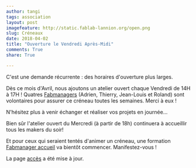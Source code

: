 ```yaml
---
author: tangi
tags: association
layout: post
imagefeature: http://static.fablab-lannion.org/open.png
slug: Créneaux
date: 2018-04-02
title: "Ouverture le Vendredi Après-Midi"
comments: True
share: True

---
```


C'est une demande récurrente : des horaires d'ouverture plus larges.

Dès ce mois d'Avril, nous ajoutons un atelier ouvert chaque Vendredi de 14H à 17H !
Quatres [Fabmanagers](https://wiki.fablab-lannion.org/index.php?title=Trombinoscope) (Adrien, Thierry, Jean-Louis et Roland) sont volontaires pour assurer ce créneau toutes les semaines.
Merci à eux !

N'hésitez plus à venir échanger et réaliser vos projets en journée...

Bien sûr l'atelier ouvert du Mercredi (à partir de 18h) continuera à accueillir tous les makers du soir!

Et pour ceux qui seraient tentés d'animer un créneau, une formation [Fabmanager accueil](https://wiki.fablab-lannion.org/index.php?title=FormationAccueil) va bientôt commencer. Manifestez-vous !

La page [accès](http://www.fablab-lannion.org/horaires-et-acces/) a été mise à jour.
